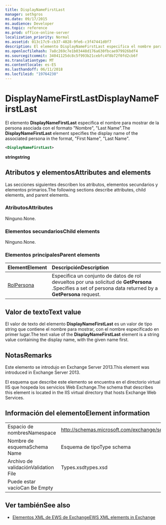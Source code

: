 ```yaml
---
title: DisplayNameFirstLast
manager: sethgros
ms.date: 09/17/2015
ms.audience: Developer
ms.topic: reference
ms.prod: office-online-server
localization_priority: Normal
ms.assetid: 013c17c9-cb37-4028-9fe6-c3f47441d0f7
description: El elemento DisplayNameFirstLast especifica el nombre para mostrar de la persona asociada con el formato, nombre, apellidos.
ms.openlocfilehash: 7a8c269c7e1b03448d176a630fbcae979926bdf4
ms.sourcegitcommit: 34041125dc8c5f993b21cebfc4f8b72f0fd2cb6f
ms.translationtype: MT
ms.contentlocale: es-ES
ms.lasthandoff: 06/11/2018
ms.locfileid: "19764230"
---
```

# <a name="displaynamefirstlast"></a><span data-ttu-id="68fd2-103">DisplayNameFirstLast</span><span class="sxs-lookup"><span data-stu-id="68fd2-103">DisplayNameFirstLast</span></span>

<span data-ttu-id="68fd2-104">El elemento **DisplayNameFirstLast** especifica el nombre para mostrar de la persona asociada con el formato "Nombre", "Last Name".</span><span class="sxs-lookup"><span data-stu-id="68fd2-104">The **DisplayNameFirstLast** element specifies the display name of the associated persona in the format, "First Name", "Last Name".</span></span> 
  
```XML
<DisplayNameFirstLast>
```

 <span data-ttu-id="68fd2-105">**string**</span><span class="sxs-lookup"><span data-stu-id="68fd2-105">**string**</span></span>
## <a name="attributes-and-elements"></a><span data-ttu-id="68fd2-106">Atributos y elementos</span><span class="sxs-lookup"><span data-stu-id="68fd2-106">Attributes and elements</span></span>

<span data-ttu-id="68fd2-107">Las secciones siguientes describen los atributos, elementos secundarios y elementos primarios.</span><span class="sxs-lookup"><span data-stu-id="68fd2-107">The following sections describe attributes, child elements, and parent elements.</span></span>
  
### <a name="attributes"></a><span data-ttu-id="68fd2-108">Atributos</span><span class="sxs-lookup"><span data-stu-id="68fd2-108">Attributes</span></span>

<span data-ttu-id="68fd2-109">Ninguno.</span><span class="sxs-lookup"><span data-stu-id="68fd2-109">None.</span></span>
  
### <a name="child-elements"></a><span data-ttu-id="68fd2-110">Elementos secundarios</span><span class="sxs-lookup"><span data-stu-id="68fd2-110">Child elements</span></span>

<span data-ttu-id="68fd2-111">Ninguno.</span><span class="sxs-lookup"><span data-stu-id="68fd2-111">None.</span></span>
  
### <a name="parent-elements"></a><span data-ttu-id="68fd2-112">Elementos principales</span><span class="sxs-lookup"><span data-stu-id="68fd2-112">Parent elements</span></span>

|<span data-ttu-id="68fd2-113">**Element**</span><span class="sxs-lookup"><span data-stu-id="68fd2-113">**Element**</span></span>|<span data-ttu-id="68fd2-114">**Descripción**</span><span class="sxs-lookup"><span data-stu-id="68fd2-114">**Description**</span></span>|
|:-----|:-----|
|[<span data-ttu-id="68fd2-115">Rol</span><span class="sxs-lookup"><span data-stu-id="68fd2-115">Persona</span></span>](persona.md) <br/> |<span data-ttu-id="68fd2-116">Especifica un conjunto de datos de rol devueltos por una solicitud de **GetPersona** .</span><span class="sxs-lookup"><span data-stu-id="68fd2-116">Specifies a set of persona data returned by a **GetPersona** request.</span></span>  <br/> |
   
## <a name="text-value"></a><span data-ttu-id="68fd2-117">Valor de texto</span><span class="sxs-lookup"><span data-stu-id="68fd2-117">Text value</span></span>

<span data-ttu-id="68fd2-118">El valor de texto del elemento **DisplayNameFirstLast** es un valor de tipo string que contiene el nombre para mostrar, con el nombre especificado en primer lugar.</span><span class="sxs-lookup"><span data-stu-id="68fd2-118">The text value of the **DisplayNameFirstLast** element is a string value containing the display name, with the given name first.</span></span> 
  
## <a name="remarks"></a><span data-ttu-id="68fd2-119">Notas</span><span class="sxs-lookup"><span data-stu-id="68fd2-119">Remarks</span></span>

<span data-ttu-id="68fd2-120">Este elemento se introdujo en Exchange Server 2013.</span><span class="sxs-lookup"><span data-stu-id="68fd2-120">This element was introduced in Exchange Server 2013.</span></span>
  
<span data-ttu-id="68fd2-121">El esquema que describe este elemento se encuentra en el directorio virtual IIS que hospeda los servicios Web Exchange.</span><span class="sxs-lookup"><span data-stu-id="68fd2-121">The schema that describes this element is located in the IIS virtual directory that hosts Exchange Web Services.</span></span>
  
## <a name="element-information"></a><span data-ttu-id="68fd2-122">Información del elemento</span><span class="sxs-lookup"><span data-stu-id="68fd2-122">Element information</span></span>

|||
|:-----|:-----|
|<span data-ttu-id="68fd2-123">Espacio de nombres</span><span class="sxs-lookup"><span data-stu-id="68fd2-123">Namespace</span></span>  <br/> |http://schemas.microsoft.com/exchange/services/2006/types  <br/> |
|<span data-ttu-id="68fd2-124">Nombre de esquema</span><span class="sxs-lookup"><span data-stu-id="68fd2-124">Schema Name</span></span>  <br/> |<span data-ttu-id="68fd2-125">Esquema de tipo</span><span class="sxs-lookup"><span data-stu-id="68fd2-125">Type schema</span></span>  <br/> |
|<span data-ttu-id="68fd2-126">Archivo de validación</span><span class="sxs-lookup"><span data-stu-id="68fd2-126">Validation File</span></span>  <br/> |<span data-ttu-id="68fd2-127">Types.xsd</span><span class="sxs-lookup"><span data-stu-id="68fd2-127">types.xsd</span></span>  <br/> |
|<span data-ttu-id="68fd2-128">Puede estar vacío</span><span class="sxs-lookup"><span data-stu-id="68fd2-128">Can Be Empty</span></span>  <br/> ||
   
## <a name="see-also"></a><span data-ttu-id="68fd2-129">Ver también</span><span class="sxs-lookup"><span data-stu-id="68fd2-129">See also</span></span>

- [<span data-ttu-id="68fd2-130">Elementos XML de EWS de Exchange</span><span class="sxs-lookup"><span data-stu-id="68fd2-130">EWS XML elements in Exchange</span></span>](ews-xml-elements-in-exchange.md)

